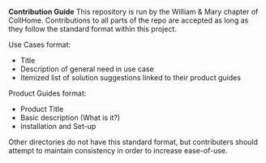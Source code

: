**Contribution Guide**
This repository is run by the William & Mary chapter of CollHome. Contributions to all parts of the repo are accepted as long as they follow the standard format within this project. 

Use Cases format:
* Title
* Description of general need in use case
* Itemized list of solution suggestions linked to their product guides

Product Guides format:
* Product Title
* Basic description (What is it?)
* Installation and Set-up

Other directories do not have this standard format, but contributers should attempt to maintain consistency in order to increase ease-of-use.
